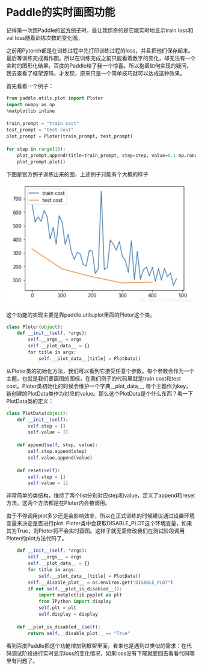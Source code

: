 # Paddle的实时画图功能

记得第一次跑Paddle的[官方例子](http://paddlepaddle.org/documentation/docs/zh/1.3/beginners_guide/quick_start/fit_a_line/README.cn.html)时，最让我惊奇的是它能实时地显示train loss和val loss随着训练次数的变化图。

之前用Pytorch都是在训练过程中先打印训练过程的loss，并且把他们保存起来。最后等训练完成再作图。所以在训练完成之前只能看着数字的变化，却无法有一个实时的图形化结果。百度的Paddle给了我一个惊喜。所以抱着如何实现的疑问，我去查看了框架源码，才发现，原来只是一个简单技巧就可以达成这种效果。

首先看看一个例子：
```python
from paddle.utils.plot import Ploter
import numpy as np
%matplotlib inline

train_prompt = "train cost"
test_prompt = "test cost"
plot_prompt = Ploter(train_prompt, test_prompt)

for step in range(10):
    plot_prompt.append(title=train_prompt, step=step, value=0.1-np.random.randn()*step) 
    plot_prompt.plot()
```

下图是官方例子训练出来的图，上述例子只能有个大概的样子

<div> <img src="./materials/plot.jpg" width="500"> </div>

这个功能的实现主要是靠paddle.utils.plot里面的Ploter这个类。

```python
class Ploter(object):
    def __init__(self, *args):
        self.__args__ = args
        self.__plot_data__ = {}
        for title in args:
            self.__plot_data__[title] = PlotData()
````
从Ploter类的初始化方法，我们可以看到它接受任意个参数。每个参数会作为一个主题，也就是我们要画图的图标，在我们例子的代码里就是train cost和test cost。Ploter类初始化的时候会维护一个字典__plot_data__, 每个主题作为key，新创建的PlotData类作为对应的value。那么这个PlotData是个什么东西？看一下PlotData类的定义：

```python
class PlotData(object):
    def __init__(self):
        self.step = []
        self.value = []

    def append(self, step, value):
        self.step.append(step)
        self.value.append(value)

    def reset(self):
        self.step = []
        self.value = []
```
非常简单的类结构，维持了两个list分别对应step和value，定义了append和reset方法。这两个方法都是在Ploter内会被调用。

由于不停调用plot多少还是会影响效率，所以在正式训练的时候建议通过设置环境变量来决定是否进行plot. Ploter类中会获取DISABLE_PLOT这个环境变量，如果其为True，则Ploter将不会实时画图。这样子就无需修改我们在测试阶段调用Ploter的plot方法代码了。

```python
    def __init__(self, *args):
        self.__args__ = args
        self.__plot_data__ = {}
        for title in args:
            self.__plot_data__[title] = PlotData()
        self.__disable_plot__ = os.environ.get("DISABLE_PLOT")
        if not self.__plot_is_disabled__():
            import matplotlib.pyplot as plt
            from IPython import display
            self.plt = plt
            self.display = display

    def __plot_is_disabled__(self):
        return self.__disable_plot__ == "True"
```

看到百度Paddle把这个功能增加到框架里面，看来也是遇到过类似的需求：在代码调试阶段进行实时显示loss的变化情况，如果loss没有下降就要回去看看代码哪里有问题了。